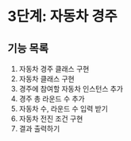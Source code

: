 # 3단계: 자동차 경주

## 기능 목록
1. 자동차 경주 클래스 구현
2. 자동차 클래스 구현
3. 경주에 참여할 자동차 인스턴스 추가
4. 경주 총 라운드 수 추가
5. 자동차 수, 라운드 수 입력 받기
6. 자동차 전진 조건 구현
7. 결과 출력하기
